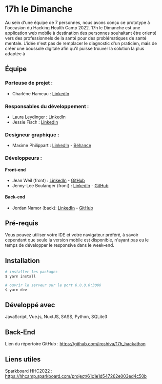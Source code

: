 # 17h le Dimanche

Au sein d'une équipe de 7 personnes, nous avons conçu ce prototype à l'occasion du Hacking Health Camp 2022. 17h le Dimanche est une application web mobile à destination des personnes souhaitant être orienté vers des professionnels de la santé pour des problématiques de santé mentale. L'idée n'est pas de remplacer le diagnostic d'un praticien, mais de créer une boussole digitale afin qu'il puisse trouver la solution la plus adaptée à

## Équipe

### Porteuse de projet :
- Charlène Hameau : [LinkedIn](https://www.linkedin.com/in/charl%C3%A8ne-hameau-8b117ab0/)
### Responsables du développement :
- Laura Leydinger : [LinkedIn](https://www.linkedin.com/in/laura-leydinger/)
- Jessie Fisch : [LinkedIn](https://www.linkedin.com/in/jessie-fisch-631814206/)
### Designeur graphique :
- Maxime Philippart : [LinkedIn](https://www.linkedin.com/in/maxime-philippart-bb5429160/) - [Bëhance](https://www.behance.net/maximephilipp2)
### Développeurs :
#### Front-end
- Jean Weil (front) : [LinkedIn](https://www.linkedin.com/in/jean-weil/) - [GitHub](https://www.github.com/iroshiva)
- Jenny-Lee Boulanger (front) : [LinkedIn](https://www.linkedin.com/in/jenny-lee-boulanger-7aa3b8b9/) - [GitHub](https://github.com/Corxys)
#### Back-end
- Jordan Namor  (back): [LinkedIn](https://www.linkedin.com/in/jordannmr) - [GitHub](https://github.com/jnamor)

## Pré-requis

Vous pouvez utiliser votre IDE et votre navigateur préféré, à savoir cependant que seule la version mobile est disponible, n'ayant pas eu le temps de développer le responsive dans le week-end.

## Installation

```bash
# installer les packages
$ yarn install

# ouvrir le serveur sur le port 0.0.0.0:3000
$ yarn dev
```

## Développé avec

JavaScript, Vue.js, NuxtJS, SASS, Python, SQLite3

## Back-End

Lien du répertoire GitHub : https://github.com/iroshiva/17h_hackathon

## Liens utiles 

Sparkboard HHC2022 : https://hhcamp.sparkboard.com/project/61c1e1d547262e003ed4c50b
